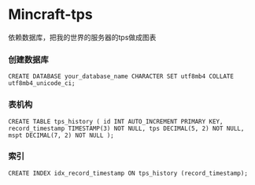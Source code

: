 # Mincraft-tps
依赖数据库，把我的世界的服务器的tps做成图表
### 创建数据库
`CREATE DATABASE your_database_name CHARACTER SET utf8mb4 COLLATE utf8mb4_unicode_ci;`
### 表机构
`CREATE TABLE tps_history (
    id INT AUTO_INCREMENT PRIMARY KEY,
    record_timestamp TIMESTAMP(3) NOT NULL,
    tps DECIMAL(5, 2) NOT NULL,
    mspt DECIMAL(7, 2) NOT NULL
);`
### 索引
`CREATE INDEX idx_record_timestamp ON tps_history (record_timestamp);`

